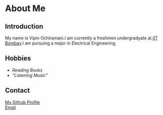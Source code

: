 <!DOCTYPE html>
<html>
<head>
<title>"About Me | Vipin Ochiramani"</title>
 <style>
  .first {
  border: 5px outset blue;
  background-color: #0fr;
  text-align: center;
}
</style>
</head>

<body>
  <h1>About Me</h1>
 <section>
  <h2>Introduction</h2>
  <p>My name is Vipin Ochiramani.I am currently a freshmen undergradyate at<a href="https://www.iitb.ac.in" target=_blank> IIT Bombay</a>.I am pursuing a major in Electrical Engineering.</p>
 </section>
 
 <section>
  <h2>Hobbies</h2>
  <ul>
  <li><em>Reading Books</em></li>
  <li><em>"Listening Music"</em></li>
  </ul>
 </section>
 <section>
  <h2>Contact</h2>
    <a href="github.com/Vipinochiramani73/">My Github Profile</a><br>
  <a href="mailto:ochiramani11@gmail.com">Email</a>
  </section>
</body>

